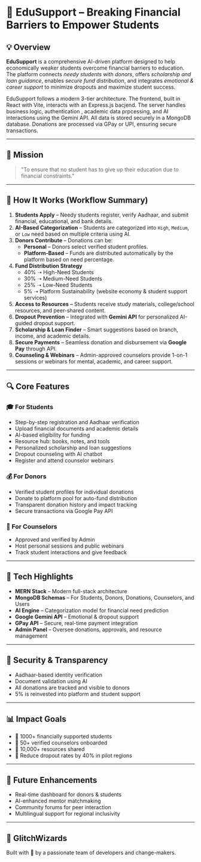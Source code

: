 
# 🌟 EduSupport – Breaking Financial Barriers to Empower Students

## 💡 Overview
**EduSupport** is a comprehensive AI-driven platform designed to help economically weaker students overcome financial barriers to education. The platform connects *needy students* with *donors*, offers *scholarship and loan guidance*, enables *secure fund distribution*, and integrates *emotional & career support* to minimize dropouts and maximize student success.

EduSupport follows a modern 3-tier architecture. The frontend, built in React with Vite, interacts with an Express.js bacjend. The server handles business logic, authentication , academic data prpcessing, and AI interactions using the Gemini API. All data is stored securely in a MongoDB database. Donations are processed via GPay or UPI, ensuring secure transactions.

---

## 🎯 Mission
> "To ensure that no student has to give up their education due to financial constraints."

---

## 🔧 How It Works (Workflow Summary)
1. **Students Apply** – Needy students register, verify Aadhaar, and submit financial, educational, and bank details.
2. **AI-Based Categorization** – Students are categorized into `High`, `Medium`, or `Low` need based on multiple criteria using AI.
3. **Donors Contribute** – Donations can be:
   - **Personal** – Donors select verified student profiles.
   - **Platform-Based** – Funds are distributed automatically by the platform based on need percentage.
4. **Fund Distribution Strategy**
   - 40% ➝ High-Need Students
   - 30% ➝ Medium-Need Students
   - 25% ➝ Low-Need Students
   - 5% ➝ Platform Sustainability (website economy & student support services)
5. **Access to Resources** – Students receive study materials, college/school resources, and peer-shared content.
6. **Dropout Prevention** – Integrated with **Gemini API** for personalized AI-guided dropout support.
7. **Scholarship & Loan Finder** – Smart suggestions based on branch, income, and academic details.
8. **Secure Payments** – Seamless donation and disbursement via **Google Pay** through API.
9. **Counseling & Webinars** – Admin-approved counselors provide 1-on-1 sessions or webinars for mental, academic, and career support.

---

## 🔍 Core Features

### 🎓 For Students
- Step-by-step registration and Aadhaar verification
- Upload financial documents and academic details
- AI-based eligibility for funding
- Resource hub: books, notes, and tools
- Personalized scholarship and loan suggestions
- Dropout counseling with AI chatbot
- Register and attend counselor webinars

### 💰 For Donors
- Verified student profiles for individual donations
- Donate to platform pool for auto-fund distribution
- Transparent donation history and impact tracking
- Secure transactions via Google Pay API

### 🧠 For Counselors
- Approved and verified by Admin
- Host personal sessions and public webinars
- Track student interactions and give feedback

---

## 🧠 Tech Highlights
- **MERN Stack** – Modern full-stack architecture
- **MongoDB Schemas** – For Students, Donors, Donations, Counselors, and Users
- **AI Engine** – Categorization model for financial need prediction
- **Google Gemini API** – Emotional & dropout support
- **GPay API** – Secure, real-time payment integration
- **Admin Panel** – Oversee donations, approvals, and resource management

---

## 🔐 Security & Transparency
- Aadhaar-based identity verification
- Document validation using AI
- All donations are tracked and visible to donors
- 5% is reinvested into platform and student support

---

## 📊 Impact Goals
- 🎯 1000+ financially supported students
- 🎯 50+ verified counselors onboarded
- 🎯 10,000+ resources shared
- 🎯 Reduce dropout rates by 40% in pilot regions

---

## 🚀 Future Enhancements
- Real-time dashboard for donors & students
- AI-enhanced mentor matchmaking
- Community forums for peer interaction
- Multilingual support for regional inclusivity

---

## 👥 GlitchWizards
Built with 💙 by a passionate team of developers and change-makers.
